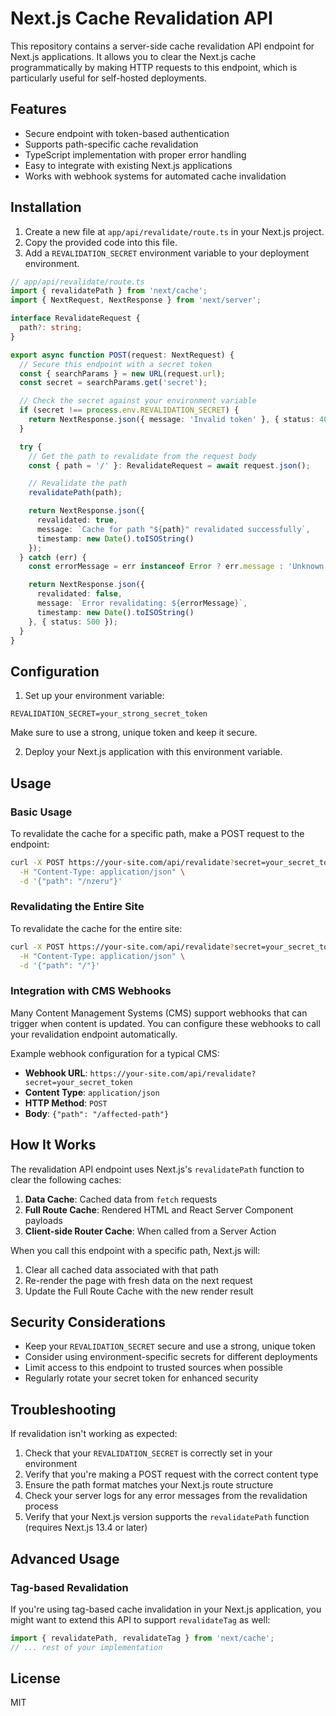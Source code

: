# Next.js Cache Revalidation API

This repository contains a server-side cache revalidation API endpoint for Next.js applications. It allows you to clear the Next.js cache programmatically by making HTTP requests to this endpoint, which is particularly useful for self-hosted deployments.

## Features

- Secure endpoint with token-based authentication
- Supports path-specific cache revalidation
- TypeScript implementation with proper error handling
- Easy to integrate with existing Next.js applications
- Works with webhook systems for automated cache invalidation

## Installation

1. Create a new file at `app/api/revalidate/route.ts` in your Next.js project.
2. Copy the provided code into this file.
3. Add a `REVALIDATION_SECRET` environment variable to your deployment environment.

```typescript
// app/api/revalidate/route.ts
import { revalidatePath } from 'next/cache';
import { NextRequest, NextResponse } from 'next/server';

interface RevalidateRequest {
  path?: string;
}

export async function POST(request: NextRequest) {
  // Secure this endpoint with a secret token
  const { searchParams } = new URL(request.url);
  const secret = searchParams.get('secret');

  // Check the secret against your environment variable
  if (secret !== process.env.REVALIDATION_SECRET) {
    return NextResponse.json({ message: 'Invalid token' }, { status: 401 });
  }

  try {
    // Get the path to revalidate from the request body
    const { path = '/' }: RevalidateRequest = await request.json();

    // Revalidate the path
    revalidatePath(path);

    return NextResponse.json({
      revalidated: true,
      message: `Cache for path "${path}" revalidated successfully`,
      timestamp: new Date().toISOString()
    });
  } catch (err) {
    const errorMessage = err instanceof Error ? err.message : 'Unknown error';

    return NextResponse.json({
      revalidated: false,
      message: `Error revalidating: ${errorMessage}`,
      timestamp: new Date().toISOString()
    }, { status: 500 });
  }
}
```

## Configuration

1. Set up your environment variable:

```
REVALIDATION_SECRET=your_strong_secret_token
```

Make sure to use a strong, unique token and keep it secure.

2. Deploy your Next.js application with this environment variable.

## Usage

### Basic Usage

To revalidate the cache for a specific path, make a POST request to the endpoint:

```bash
curl -X POST https://your-site.com/api/revalidate?secret=your_secret_token \
  -H "Content-Type: application/json" \
  -d '{"path": "/nzeru"}'
```

### Revalidating the Entire Site

To revalidate the cache for the entire site:

```bash
curl -X POST https://your-site.com/api/revalidate?secret=your_secret_token \
  -H "Content-Type: application/json" \
  -d '{"path": "/"}'
```

### Integration with CMS Webhooks

Many Content Management Systems (CMS) support webhooks that can trigger when content is updated. You can configure these webhooks to call your revalidation endpoint automatically.

Example webhook configuration for a typical CMS:

- **Webhook URL**: `https://your-site.com/api/revalidate?secret=your_secret_token`
- **Content Type**: `application/json`
- **HTTP Method**: `POST`
- **Body**: `{"path": "/affected-path"}`

## How It Works

The revalidation API endpoint uses Next.js's `revalidatePath` function to clear the following caches:

1. **Data Cache**: Cached data from `fetch` requests
2. **Full Route Cache**: Rendered HTML and React Server Component payloads
3. **Client-side Router Cache**: When called from a Server Action

When you call this endpoint with a specific path, Next.js will:

1. Clear all cached data associated with that path
2. Re-render the page with fresh data on the next request
3. Update the Full Route Cache with the new render result

## Security Considerations

- Keep your `REVALIDATION_SECRET` secure and use a strong, unique token
- Consider using environment-specific secrets for different deployments
- Limit access to this endpoint to trusted sources when possible
- Regularly rotate your secret token for enhanced security

## Troubleshooting

If revalidation isn't working as expected:

1. Check that your `REVALIDATION_SECRET` is correctly set in your environment
2. Verify that you're making a POST request with the correct content type
3. Ensure the path format matches your Next.js route structure
4. Check your server logs for any error messages from the revalidation process
5. Verify that your Next.js version supports the `revalidatePath` function (requires Next.js 13.4 or later)

## Advanced Usage

### Tag-based Revalidation

If you're using tag-based cache invalidation in your Next.js application, you might want to extend this API to support `revalidateTag` as well:

```typescript
import { revalidatePath, revalidateTag } from 'next/cache';
// ... rest of your implementation
```

## License

MIT
